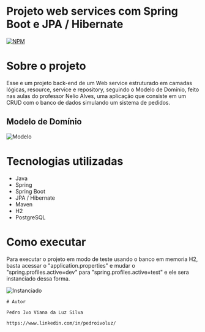 # Projeto web services com Spring Boot e JPA / Hibernate  
[![NPM](https://img.shields.io/npm/l/react)](https://github.com/Trafl/ProjectWebService-Spring_Boot-JPA-Hibernate/blob/main/license) 

# Sobre o projeto
 Esse e um projeto back-end de um Web service estruturado em camadas lógicas, resource, service e repository, seguindo o Modelo de Domínio, feito nas aulas do professor   Nelio Alves, uma aplicação que consiste em um CRUD com o banco de dados simulando um sistema de pedidos.

## Modelo de Domínio
![Modelo](https://github.com/Trafl/assets/blob/main/domainModel.png)

# Tecnologias utilizadas
- Java
- Spring 
- Spring Boot
- JPA / Hibernate
- Maven
- H2
- PostgreSQL

# Como executar 
Para executar o projeto em modo de teste usando o banco em memoria H2, basta acessar o "application.properties" e mudar o "spring.profiles.active=dev" para "spring.profiles.active=test" e ele sera instanciado dessa forma.

![Instanciado](https://github.com/Trafl/assets/blob/main/domainInstance.png)

```
# Autor

Pedro Ivo Viana da Luz Silva

https://www.linkedin.com/in/pedroivoluz/

